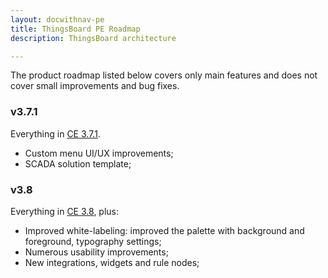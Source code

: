 ```yaml
---
layout: docwithnav-pe
title: ThingsBoard PE Roadmap
description: ThingsBoard architecture

---
```


The product roadmap listed below covers only main features and does not cover small improvements and bug fixes.         

### v3.7.1

Everything in [CE 3.7.1](/docs/reference/roadmap/#v371).

* Custom menu UI/UX improvements;
* SCADA solution template;

### v3.8

Everything in [CE 3.8](/docs/reference/roadmap/#v37), plus:

* Improved white-labeling: improved the palette with background and foreground, typography settings;
* Numerous usability improvements;
* New integrations, widgets and rule nodes;